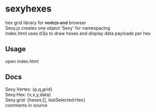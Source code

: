 sexyhexes
=========
hex grid library for ~~nodejs and~~ browser  
Sexy.js creates one object 'Sexy' for namespacing  
index.html uses d3js to draw hexes and display data payloads per hex  

## Usage
open index.html

## Docs
Sexy.Vertex: {p,q,grid}  
Sexy.Hex: {v,x,y,data}  
Sexy.grid: {hexes:[], lastSelected:Hex}  
comments in source  
